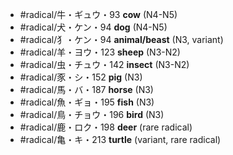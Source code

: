 - #radical/牛・ギュウ・93 **cow** (N4-N5)
- #radical/犬・ケン・94 **dog** (N4-N5)
- #radical/犭・ケン・94 **animal/beast** (N3, variant)
- #radical/羊・ヨウ・123 **sheep** (N3-N2)
- #radical/虫・チュウ・142 **insect** (N3-N2)
- #radical/豕・シ・152 **pig** (N3)
- #radical/馬・バ・187 **horse** (N3)
- #radical/魚・ギョ・195 **fish** (N3)
- #radical/鳥・チョウ・196 **bird** (N3)
- #radical/鹿・ロク・198 **deer** (rare radical)
- #radical/亀・キ・213 **turtle** (variant, rare radical)